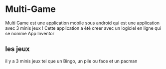 # Multi-Game
Multi Game est une application mobile sous android qui est une application avec 3 minis jeux !
Cette application a été creer avec un logiciel en ligne qui se nomme App Inventor

## les jeux
il y a 3 minis jeux tel que un Bingo, un pile ou face et un pacman 

